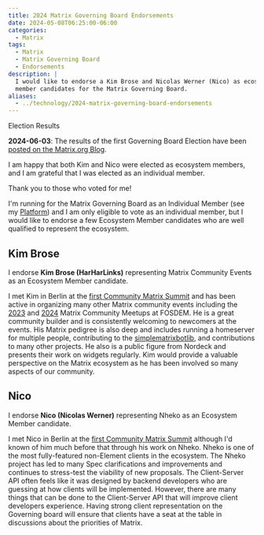 ```yaml
---
title: 2024 Matrix Governing Board Endorsements
date: 2024-05-08T06:25:00-06:00
categories:
  - Matrix
tags:
  - Matrix
  - Matrix Governing Board
  - Endorsements
description: |
  I would like to endorse a Kim Brose and Nicolas Werner (Nico) as ecosystem
  member candidates for the Matrix Governing Board.
aliases:
  - ../technology/2024-matrix-governing-board-endorsements
---
```


<div class="admonition info">
<p class="first admonition-title">Election Results</p>
<p class="last">

**2024-06-03**: The results of the first Governing Board Election have been
[posted on the Matrix.org Blog](https://matrix.org/blog/2024/06/election-results/).

I am happy that both Kim and Nico were elected as ecosystem members, and I am
grateful that I was elected as an individual member.

Thank you to those who voted for me!

</p>
</div>

I'm running for the Matrix Governing Board as an Individual Member (see my
[Platform]({{<ref"./2024-matrix-governing-board.md">}})) and I am only eligible
to vote as an individual member, but I would like to endorse a few Ecosystem
Member candidates who are well qualified to represent the ecosystem.

## Kim Brose

I endorse **Kim Brose (HarHarLinks)** representing Matrix Community Events as an
Ecosystem Member candidate.

I met Kim in Berlin at the
[first Community Matrix Summit]({{<ref"../travel/2022-berlin-matrix-summit/summit/index.md">}})
and has been active in organizing many other Matrix community events including
the
[2023]({{<ref"../travel/2023-fosdem/fosdem/index.md#the-matrix-community-meetup">}})
and
[2024]({{<ref"../travel/2024-fosdem/fosdem/index.md#matrix-community-meetup">}})
Matrix Community Meetups at FOSDEM. He is a great community builder and is
consistently welcoming to newcomers at the events. His Matrix pedigree is also
deep and includes running a homeserver for multiple people, contributing to the
[simplematrixbotlib](https://github.com/imbev/simplematrixbotlib), and
contributions to many other projects. He also is a public figure from Nordeck
and presents their work on widgets regularly. Kim would provide a valuable
perspective on the Matrix ecosystem as he has been involved so many aspects of
our community.

## Nico

I endorse **Nico (Nicolas Werner)** representing Nheko as an Ecosystem Member
candidate.

I met Nico in Berlin at the
[first Community Matrix Summit]({{<ref"../travel/2022-berlin-matrix-summit/summit/index.md">}})
although I'd known of him much before that through his work on Nheko. Nheko is
one of the most fully-featured non-Element clients in the ecosystem. The Nheko
project has led to many Spec clarifications and improvements and continues to
stress-test the viability of new proposals. The Client-Server API often feels
like it was designed by backend developers who are guessing at how clients will
be implemented. However, there are many things that can be done to the
Client-Server API that will improve client developers experience. Having strong
client representation on the Governing board will ensure that clients have a
seat at the table in discussions about the priorities of Matrix.
